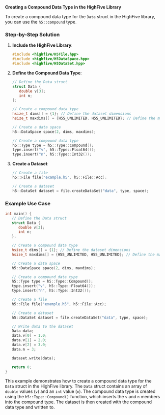 **Creating a Compound Data Type in the HighFive Library**

To create a compound data type for the `Data` struct in the HighFive library, you can use the `h5::compound` type.

### Step-by-Step Solution

1. **Include the HighFive Library**:
   ```cpp
   #include <highfive/H5File.hpp>
   #include <highfive/H5DataSpace.hpp>
   #include <highfive/H5DataSet.hpp>
   ```

2. **Define the Compound Data Type**:
   ```cpp
   // Define the Data struct
   struct Data {
      double v[3];
      int n;
   };

   // Create a compound data type
   hsize_t dims[] = {1}; // Define the dataset dimensions
   hsize_t maxdims[] = {H5S_UNLIMITED, H5S_UNLIMITED}; // Define the maximum dataset dimensions

   // Create a data space
   h5::DataSpace space(2, dims, maxdims);

   // Create a compound data type
   h5::Type type = h5::Type::Compound();
   type.insert("v", h5::Type::Float64());
   type.insert("n", h5::Type::Int32());
   ```

3. **Create a Dataset**:
   ```cpp
   // Create a file
   h5::File file("example.h5", h5::File::Acc);

   // Create a dataset
   h5::DataSet dataset = file.createDataSet("data", type, space);
   ```

### Example Use Case

```cpp
int main() {
   // Define the Data struct
   struct Data {
      double v[3];
      int n;
   };

   // Create a compound data type
   hsize_t dims[] = {1}; // Define the dataset dimensions
   hsize_t maxdims[] = {H5S_UNLIMITED, H5S_UNLIMITED}; // Define the maximum dataset dimensions

   // Create a data space
   h5::DataSpace space(2, dims, maxdims);

   // Create a compound data type
   h5::Type type = h5::Type::Compound();
   type.insert("v", h5::Type::Float64());
   type.insert("n", h5::Type::Int32());

   // Create a file
   h5::File file("example.h5", h5::File::Acc);

   // Create a dataset
   h5::DataSet dataset = file.createDataSet("data", type, space);

   // Write data to the dataset
   Data data;
   data.v[0] = 1.0;
   data.v[1] = 2.0;
   data.v[2] = 3.0;
   data.n = 3;

   dataset.write(data);

   return 0;
}
```

This example demonstrates how to create a compound data type for the `Data` struct in the HighFive library. The `Data` struct contains an array of `double` values (`v`) and an `int` value (`n`). The compound data type is created using the `h5::Type::Compound()` function, which inserts the `v` and `n` members into the compound type. The dataset is then created with the compound data type and written to.